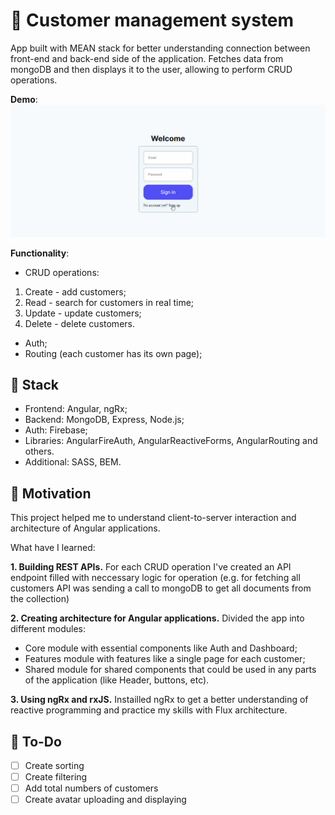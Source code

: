 # 📜 Customer management system
App built with MEAN stack for better understanding connection between front-end and back-end side of the application. Fetches data from mongoDB and then displays it to the user, allowing to perform CRUD operations.

**Demo**: ![Demo-gif](https://github.com/XeiTon8/Customers-management-system/blob/main/Example.gif)

 **Functionality**:
 + CRUD operations:
 1. Create - add customers;
 2. Read - search for customers in real time;
 3. Update - update customers;
 4. Delete - delete customers.
 + Auth;
 + Routing (each customer has its own page);

## 🚀 Stack
+ Frontend: Angular, ngRx;
+ Backend: MongoDB, Express, Node.js;
+ Auth: Firebase;
+ Libraries: AngularFireAuth, AngularReactiveForms, AngularRouting and others.
+ Additional: SASS, BEM.

## 🌠 Motivation
This project helped me to understand client-to-server interaction and architecture of Angular applications. 

What have I learned:

**1. Building REST APIs.** 
For each CRUD operation I've created an API endpoint filled with neccessary logic for operation (e.g. for fetching all customers API was sending a call to mongoDB to get all documents from the collection)

**2. Creating architecture for Angular applications.** 
Divided the app into different modules:
- Core module with essential components like Auth and Dashboard;
- Features module with features like a single page for each customer;
- Shared module for shared components that could be used in any parts of the application (like Header, buttons, etc).

**3. Using ngRx and rxJS.**
Instailled ngRx to get a better understanding of reactive programming and practice my skills with Flux architecture.

## 🔨 To-Do
- [ ] Create sorting
- [ ] Create filtering
- [ ] Add total numbers of customers
- [ ] Create avatar uploading and displaying
